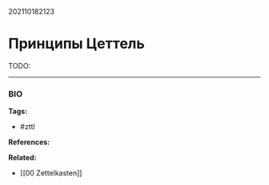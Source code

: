 202110182123
# Принципы Цеттель
TODO:

---
### BIO
**Tags:**
- #zttl

**References:**

**Related:**
- [[00 Zettelkasten]]